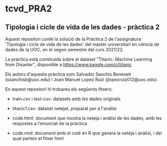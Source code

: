# tcvd_PRA2

## Tipologia i cicle de vida de les dades - pràctica 2

Aquest repositori conté la solució de la Pràctica 2 de l'assignatura 'Tipologia i cicle de vida de les dades' del màster universitari en ciència de dades de la UOC, en el segon semestre del curs 2021/22.

La pràctica està construïda sobre el dataset "Titanic: Machine Learning from Disaster", disponible a <https://www.kaggle.com/c/titanic>

Els autors d'aquesta pràctica som Salvador Sanchis Beneseit (ssanchisb\@uoc.edu) i Joan Manuel Lopez Ruiz (jlopezruiz012\@uoc.edu).

En aquest repositori hi trobareu els següents fitxers:

-   train.csv i test-csv: datasets amb les dades originals

-   titanic1.csv: dataset netejat, preparat per a l'anàlisi

-   code.html: document que mostra la neteja i anàlisi de les dades, amb les respostes a l'enunciat de la pràctica

-   code.rmd: document amb el codi en R que genera la neteja i anàlisi, i del qual parteix el fitxer html
